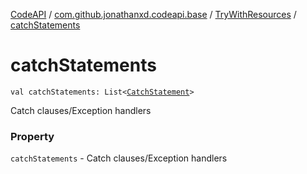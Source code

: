 [CodeAPI](../../index.md) / [com.github.jonathanxd.codeapi.base](../index.md) / [TryWithResources](index.md) / [catchStatements](.)

# catchStatements

`val catchStatements: List<`[`CatchStatement`](../-catch-statement/index.md)`>`

Catch clauses/Exception handlers

### Property

`catchStatements` - Catch clauses/Exception handlers